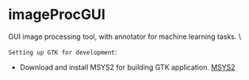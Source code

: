 # imageProcGUI
GUI image processing tool, with annotator for machine learning tasks. \

`Setting up GTK for development`: <br>
- Download and install MSYS2 for building GTK application. [MSYS2](https://www.msys2.org/)
